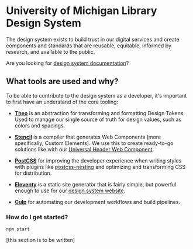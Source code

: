 # University of Michigan Library Design System

The design system exists to build trust in our digital services and create components and standards that are reusable, equitable, informed by research, and available to the public.

Are you looking for [design system documentation](https://design-system.lib.umich.edu)?

## What tools are used and why?

To be able to contribute to the design system as a developer, it's important to first have an understand of the core tooling:

- [**Theo**](https://github.com/salesforce-ux/theo) is an abstraction for transforming and formatting Design Tokens. Used to manage our single source of truth for design values, such as colors and spacings.

- [**Stencil**](https://stenciljs.com/docs/introduction) is a compiler that generates Web Components (more specifically, Custom Elements). We use this to create ready-to-go solutions like with our [Universal Header Web Component](https://design-system.lib.umich.edu/universal-header/).

- [**PostCSS**](https://postcss.org/) for improving the developer experience when writing styles with plugins like [postcss-nesting](https://recordit.co/71o05ZKvNf) and optimizing and transforming CSS for distribution.

- [**Eleventy**](https://www.11ty.dev/) is a static site generator that is fairly simple, but powerful enough to use for our [design system website](design-system.lib.umich.edu).

- [**Gulp**](https://gulpjs.com/) for automating our development workflows and build pipelines.

### How do I get started?

```
npm start
```

[this section is to be written]
